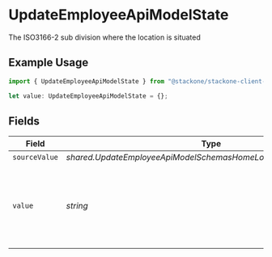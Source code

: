 # UpdateEmployeeApiModelState

The ISO3166-2 sub division where the location is situated

## Example Usage

```typescript
import { UpdateEmployeeApiModelState } from "@stackone/stackone-client-ts/sdk/models/shared";

let value: UpdateEmployeeApiModelState = {};
```

## Fields

| Field                                                                  | Type                                                                   | Required                                                               | Description                                                            |
| ---------------------------------------------------------------------- | ---------------------------------------------------------------------- | ---------------------------------------------------------------------- | ---------------------------------------------------------------------- |
| `sourceValue`                                                          | *shared.UpdateEmployeeApiModelSchemasHomeLocationStateSourceValue*     | :heavy_minus_sign:                                                     | N/A                                                                    |
| `value`                                                                | *string*                                                               | :heavy_minus_sign:                                                     | state (ISO3166-2 Sub Division Code) - value must be a valid enum value |